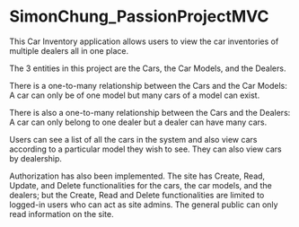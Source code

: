# SimonChung_PassionProjectMVC

This Car Inventory application allows users to view the car inventories of multiple dealers all in one place.

The 3 entities in this project are the Cars, the Car Models, and the Dealers.

There is a one-to-many relationship between the Cars and the Car Models:
A car can only be of one model but many cars of a model can exist.

There is also a one-to-many relationship between the Cars and the Dealers:
A car can only belong to one dealer but a dealer can have many cars.

Users can see a list of all the cars in the system and also view cars according to a particular model they wish to see. They can also view cars by dealership.

Authorization has also been implemented.
The site has Create, Read, Update, and Delete functionalities for the cars, the car models, and the dealers; but the Create, Read and Delete functionalities are limited to logged-in users who can act as site admins.
The general public can only read information on the site.

